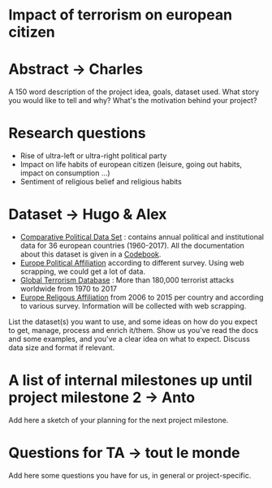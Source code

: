 # Impact of terrorism on european citizen

# Abstract -> Charles
A 150 word description of the project idea, goals, dataset used. What story you would like to tell and why? What's the motivation behind your project?

# Research questions
- Rise of ultra-left or ultra-right political party
- Impact on life habits of european citizen (leisure, going out habits, impact on consumption ...)
- Sentiment of religious belief and religious habits

# Dataset -> Hugo & Alex
- [Comparative Political Data Set](http://www.cpds-data.org/index.php/data) : contains annual political and institutional data for 36 european countries (1960-2017). All the documentation about this dataset is given in a [Codebook](http://www.cpds-data.org/images/Update2019/Codebook-Government-Composition-1960-2017.pdf). 
- [Europe Political Affiliation](https://europeelects.eu/data/) according to different survey. Using web scrapping, we could get a lot of data.
- [Global Terrorism Database](https://www.kaggle.com/START-UMD/gtd) : More than 180,000 terrorist attacks worldwide from 1970 to 2017
- [Europe Religous Affiliation](https://www.smre-data.ch/en/data_exploring/region_cockpit#/mode/dataset_comparison/region/FRA/period/2010/presentation/table) from 2006 to 2015 per country and according to various survey. Information will be collected with web scrapping.

List the dataset(s) you want to use, and some ideas on how do you expect to get, manage, process and enrich it/them. Show us you've read the docs and some examples, and you've a clear idea on what to expect. Discuss data size and format if relevant.

# A list of internal milestones up until project milestone 2 -> Anto
Add here a sketch of your planning for the next project milestone.

# Questions for TA -> tout le monde
Add here some questions you have for us, in general or project-specific.
